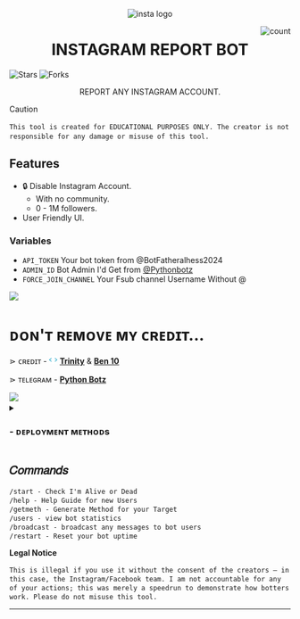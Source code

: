 <p align="center"><img src="logo.png" width="150px" height="150px" alt="insta logo"></p>

<img align="right" alt="count" src="https://count.getloli.com/get/@:otterai?theme=rule34">
    
<h1 align="center">INSTAGRAM REPORT BOT</h1>



![Stars](https://img.shields.io/github/stars/ifeelscam/Instagram-Report-bot?style=social)
![Forks](https://img.shields.io/github/forks/ifeelscam/Instagram-Report-bot?style=social)


<p align="center">REPORT ANY INSTAGRAM ACCOUNT.</p>

> [!CAUTION]
> ```This tool is created for EDUCATIONAL PURPOSES ONLY. The creator is not responsible for any damage or misuse of this tool.```
> 
## Features

* 🔒 Disable Instagram Account.
  * With no community.
  * 0 - 1M followers.
* User Friendly UI.

### Variables

* `API_TOKEN` Your bot token from @BotFatheralhess2024
* `ADMIN_ID` Bot Admin I'd Get from <a href='t.me/PythonBotz'>@Pythonbotz</a>
* `FORCE_JOIN_CHANNEL` Your Fsub channel Username Without @

<img src="https://user-images.githubusercontent.com/73097560/115834477-dbab4500-a447-11eb-908a-139a6edaec5c.gif">

# ᴅᴏɴ'ᴛ ʀᴇᴍᴏᴠᴇ ᴍʏ ᴄʀᴇᴅɪᴛ...
 
</b>⋗  ᴄʀᴇᴅɪᴛ -  <img src="https://github.com/AnonymousX1025/AnonymousX1025/blob/master/resources/analytics.webp" width="15px">   <b>[Trinity](https://t.me/SugerBaddie)</b> & <b>[Ben 10](https://t.me/metaui)</b>

</b>⋗  ᴛᴇʟᴇɢʀᴀᴍ - <b>[Python Botz](https://t.me/Pythonbotz)</b>

<img src="https://user-images.githubusercontent.com/73097560/115834477-dbab4500-a447-11eb-908a-139a6edaec5c.gif">

<details>
<summary><h3>
- <b> ᴅᴇᴘʟᴏʏᴍᴇɴᴛ ᴍᴇᴛʜᴏᴅs </b>
</h3></summary>
<h3 align="center">
    ─「 ᴅᴇᴩʟᴏʏ ᴏɴ ᴋᴏʏᴇʙ 」─
</h3>
<p align="center"><a href="https://app.koyeb.com/deploy?type=git&repository=github.com/ifeelscam/Instagram-Report-bot&branch=main&name=main">
  <img src="https://www.koyeb.com/static/images/deploy/button.svg" alt="Deploy On Koyeb">
</a></p>
<h3 align="center">
    ─「 ᴅᴇᴩʟᴏʏ ᴏɴ ʀᴀɪʟᴡᴀʏ 」─
</h3>
<p align="center"><a href="https://railway.app/deploy?template=https://github.com/ifeelscam/Instagram-Report-bot"">
     <img height="45px" src="https://railway.app/button.svg">
</a></p>
<h3 align="center">
    ─「 ᴅᴇᴩʟᴏʏ ᴏɴ ʀᴇɴᴅᴇʀ 」─
</h3>
<p align="center"><a href="https://render.com/deploy?repo=https://github.com/ifeelscam/Instagram-Report-bot">
<img src="https://render.com/images/deploy-to-render-button.svg" alt="Deploy to Render">
</a></p>
<h3 align="center">
    ─「 ᴅᴇᴩʟᴏʏ ᴏɴ ᴠᴘs 」─
</h3>
<p>
<pre>
git clone https://github.com/ifeelscam/Instagram-Report-bot
# Install Packages
pip3 install -U -r requirements.txt
Edit info.py with variables as given below then run bot
python3 bot.py
</pre>
</p>
</details>

## 𝐶𝑜𝑚𝑚𝑎𝑛𝑑𝑠

```
/start - Check I'm Alive or Dead 
/help - Help Guide for new Users 
/getmeth - Generate Method for your Target 
/users - view bot statistics
/broadcast - broadcast any messages to bot users
/restart - Reset your bot uptime
```

**Legal Notice**

```console
This is illegal if you use it without the consent of the creators — in this case, the Instagram/Facebook team. I am not accountable for any of your actions; this was merely a speedrun to demonstrate how botters work. Please do not misuse this tool.
```

---


